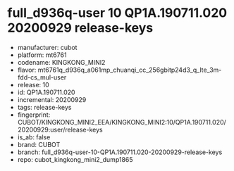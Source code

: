 # full_d936q-user 10 QP1A.190711.020 20200929 release-keys
- manufacturer: cubot
- platform: mt6761
- codename: KINGKONG_MINI2
- flavor: mt6761q_d936q_a061mp_chuanqi_cc_256gbitp24d3_q_lte_3m-fdd-cs_mul-user
- release: 10
- id: QP1A.190711.020
- incremental: 20200929
- tags: release-keys
- fingerprint: CUBOT/KINGKONG_MINI2_EEA/KINGKONG_MINI2:10/QP1A.190711.020/20200929:user/release-keys
- is_ab: false
- brand: CUBOT
- branch: full_d936q-user-10-QP1A.190711.020-20200929-release-keys
- repo: cubot_kingkong_mini2_dump1865

